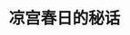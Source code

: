 ---
logo: images/novel/凉宫春日的秘话.jpg
title: 凉宫春日的秘话
subTitle: 《凉宫春日的惊愕》初回限定版 附赠特制小册子

category: 正传小说

hasResource: true
downloadList:
  - intro: epub日版
    size: 10.2MB
    link: https://pan.baidu.com/s/1Rvol8bBJhqyQYXw32H_m_g
  - intro: txt日版
    size: 3MB
    link: https://pan.baidu.com/s/1Rvol8bBJhqyQYXw32H_m_g
  - intro: jpg日版
    size: 39MB
    link: https://pan.baidu.com/s/1Rvol8bBJhqyQYXw32H_m_g
  - intro: RAW
    size: 65.6MB
    link: https://pan.baidu.com/s/1Rvol8bBJhqyQYXw32H_m_g
  - intro: 云盘 提取码:868r
    size: 
    link: https://pan.baidu.com/s/1Rvol8bBJhqyQYXw32H_m_g

downloadContent: |
  《凉宫春日的惊愕 初回限定版》所附赠全彩特制小册子，共64页。其中包含了特典短篇《Rainy Day》、《惊愕》小画册、《惊愕》角色设定、初代担当编辑制作秘话等。<br><br>
  PS：如果你拥有该资源的其他版本，也可向我们提交反馈。
---